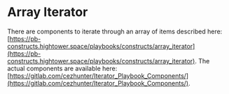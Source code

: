 # Array Iterator

There are components to iterate through an array of items described here: [https://pb-constructs.hightower.space/playbooks/constructs/array_iterator](https://pb-constructs.hightower.space/playbooks/constructs/array_iterator). The actual components are available here: [https://gitlab.com/cezhunter/Iterator_Playbook_Components/](https://gitlab.com/cezhunter/Iterator_Playbook_Components/).

